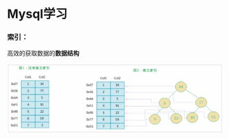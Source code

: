 # Mysql学习

### 索引：

高效的获取数据的**数据结构**

![image-20200817174152386](https://raw.githubusercontent.com/raylee-lilei/PicGoImage/master/imgimage-20200817174152386.png)